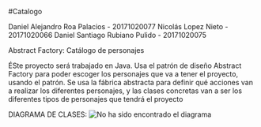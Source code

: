 #Catalogo

Daniel Alejandro Roa Palacios - 20171020077
Nicolás Lopez Nieto - 20171020066
Daniel Santiago Rubiano Pulido - 20171020075

Abstract Factory: Catálogo de personajes

ÉSte proyecto será trabajado en Java. Usa el patrón de diseño Abstract Factory para poder escoger los personajes que va a tener el proyecto, usando el patrón. Se usa la fábrica abstracta para definir qué acciones van a realizar los diferentes personajes, y las clases concretas van a ser los diferentes tipos de personajes que tendrá el proyecto

DIAGRAMA DE CLASES:
![No ha sido encontrado el diagrama](https://github.com/DanielRoa20171020077/Catalogo/blob/master/Catalogo.png)<br>
